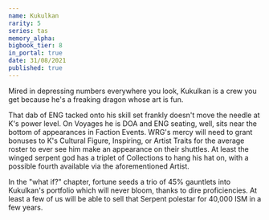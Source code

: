 ```yaml
---
name: Kukulkan
rarity: 5
series: tas
memory_alpha:
bigbook_tier: 8
in_portal: true
date: 31/08/2021
published: true
---
```


Mired in depressing numbers everywhere you look, Kukulkan is a crew you get because he's a freaking dragon whose art is fun. 

That dab of ENG tacked onto his skill set frankly doesn't move the needle at K's power level. On Voyages he is DOA and ENG seating, well, sits near the bottom of appearances in Faction Events. WRG's mercy will need to grant bonuses to K's Cultural Figure, Inspiring, or Artist Traits for the average roster to ever see him make an appearance on their shuttles. At least the winged serpent god has a triplet of Collections to hang his hat on, with a possible fourth available via the aforementioned Artist.

In the "what if?" chapter, fortune seeds a trio of 45% gauntlets into Kukulkan's portfolio which will never bloom, thanks to dire proficiencies. At least a few of us will be able to sell that Serpent polestar for 40,000 ISM in a few years.
